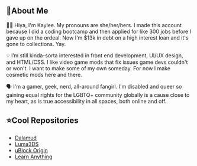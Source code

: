 ## 📍About Me
👩‍💻 Hiya, I'm Kaylee. My pronouns are she/her/hers. I made this account because I did a coding bootcamp and then applied for like 300 jobs before I gave up on the ordeal. Now I'm $13k in debt on a high interest loan and it's gone to collections. Yay.

💡 I’m still kinda-sorta interested in front end development, UI/UX design, and HTML/CSS. I like video game mods that fix issues game devs couldn't or won't. I want to make some of my own someday. For now I make cosmetic mods here and there.

🗣️ I'm a gamer, geek, nerd, all-around fangirl. I'm disabled and queer so gaining equal rights for the LGBTQ+ community globally is a cause close to my heart, as is true accessibility in all spaces, both online and off.

## ⭐Cool Repositories
- [Dalamud](https://github.com/goatcorp/Dalamud)
- [Luma3DS](https://github.com/LumaTeam/Luma3DS)
- [uBlock Origin](https://github.com/gorhill/uBlock)
- [Learn Anything](https://github.com/learn-anything/learn-anything)
